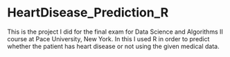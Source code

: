 # HeartDisease_Prediction_R
This is the project I did for the final exam for Data Science and Algorithms II course at Pace University, New York. In this I used R in order to predict whether the patient has heart disease or not using the given medical data.
